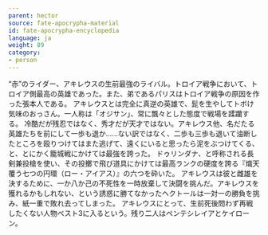 ```yaml
---
parent: hector
source: fate-apocrypha-material
id: fate-apocrypha-encyclopedia
language: ja
weight: 89
category:
- person
---
```


“赤”のライダー、アキレウスの生前最強のライバル。トロイア戦争において、トロイア側最高の英雄であった。また、弟であるパリスはトロイア戦争の原因を作った張本人である。
アキレウスとは完全に真逆の英雄で、髭を生やしてトボけ気味のおっさん。一人称は「オジサン」、常に飄々とした態度で戦場を蹂躪する。
冷酷だが残忍ではなく、秀才だが天才ではない。アキレウス他、名だたる英雄たちを前にして一歩も退か……ない訳ではなく、二歩も三歩も退いて油断したところを殴りつけてはまた逃げて、遠くにいると思ったら泥をぶつけてくる、と、とにかく籠城戦にかけては最強を誇った。
ドゥリンダナ、と呼称される長剣兼投槍を使い、その投擲で飛び道具にかけては最高ランクの硬度を誇る『熾天覆う七つの円環（ロー・アイアス）』の六つを砕いた。
アキレウスは彼と雌雄を決するために、一か八か己の不死性を一時放棄して決闘を挑んだ。アキレウスを獲れるかもしれない、という誘惑に勝てなかったヘクトールは一対一の勝負を挑み、紙一重で敗れ去ってしまった。
アキレウスにとって、生前死後問わず再戦したくない人物ベスト3に入るという。残り二人はペンテシレイアとケイローン。

